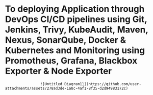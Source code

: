 # To deploying Application through DevOps CI/CD pipelines using Git, Jenkins, Trivy, KubeAudit, Maven, Nexus, SonarQube, Docker & Kubernetes and Monitoring using Promotheus, Grafana, Blackbox Exporter & Node Exporter

                    ![Untitled Diagram11](https://github.com/user-attachments/assets/278ad3de-1a8c-4af1-8f35-d2d94983172c)

